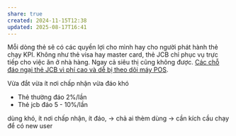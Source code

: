```yaml
---
share: true
created: 2024-11-15T12:38
updated: 2025-08-17T16:41
---
```

Mỗi dòng thẻ sẽ có các quyền lợi cho mình hay cho người phát hành thẻ chạy KPI. Không như thẻ visa hay master card, thẻ JCB chỉ phục vụ trực tiếp cho việc ăn ở nhà hàng. Ngay cả siêu thị cũng không được. [Các chỗ đáo ngại thẻ JCB vì phí cao và dễ bị theo dõi máy POS](../../T%E1%BB%95%20ch%E1%BB%A9c%20t%C3%ADn%20d%E1%BB%A5ng%20phi%20ng%C3%A2n%20h%C3%A0ng/D%E1%BB%8Bch%20v%E1%BB%A5%20%C4%91%C3%A1o%20th%E1%BA%BB/C%C3%A1c%20ch%E1%BB%97%20%C4%91%C3%A1o%20ng%E1%BA%A1i%20th%E1%BA%BB%20JCB%20v%C3%AC%20ph%C3%AD%20cao%20v%C3%A0%20d%E1%BB%85%20b%E1%BB%8B%20theo%20d%C3%B5i%20m%C3%A1y%20POS.md). 

Vừa đắt vừa ít nơi chấp nhận vừa đáo khó

- Thẻ thường đáo 2%/lần
- Thẻ jcb đáo 5 - 10%/lần

dùng khó, ít nơi chấp nhận, ít đáo, → chả ai thèm dùng → cần kích cầu chạy để có new user
